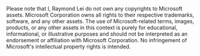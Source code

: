 Please note that I, Raymond Lei do not own any copyrights to Microsoft assets. Microsoft Corporation owns all rights to their respective trademarks, software, and any other assets. 
The use of Microsoft-related terms, images, products, or any other assets in this context is purely for educational, informational, or illustrative purposes and should not be interpreted as an endorsement or affiliation with Microsoft Corporation. No infringement of Microsoft's intellectual property rights is intended.
